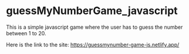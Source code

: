 # guessMyNumberGame_javascript

This is a simple javascript game where the user has to guess the number between 1 to 20.

Here is the link to the site:
https://guessmynumber-game-js.netlify.app/
